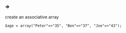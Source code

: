 ### =>
create an associative array

    $age = array("Peter"=>"35", "Ben"=>"37", "Joe"=>"43");
    
  



